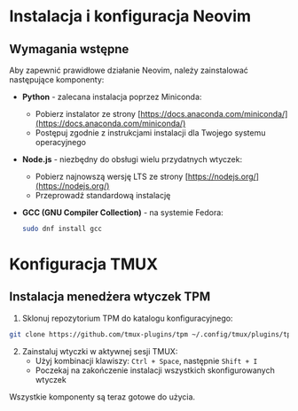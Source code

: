 # Instalacja i konfiguracja Neovim

## Wymagania wstępne

Aby zapewnić prawidłowe działanie Neovim, należy zainstalować następujące komponenty:

- **Python** - zalecana instalacja poprzez Miniconda:

  - Pobierz instalator ze strony [https://docs.anaconda.com/miniconda/](https://docs.anaconda.com/miniconda/)
  - Postępuj zgodnie z instrukcjami instalacji dla Twojego systemu operacyjnego

- **Node.js** - niezbędny do obsługi wielu przydatnych wtyczek:

  - Pobierz najnowszą wersję LTS ze strony [https://nodejs.org/](https://nodejs.org/)
  - Przeprowadź standardową instalację

- **GCC (GNU Compiler Collection)** - na systemie Fedora:
  ```bash
  sudo dnf install gcc
  ```

# Konfiguracja TMUX

## Instalacja menedżera wtyczek TPM

1. Sklonuj repozytorium TPM do katalogu konfiguracyjnego:

```bash
git clone https://github.com/tmux-plugins/tpm ~/.config/tmux/plugins/tpm
```

2. Zainstaluj wtyczki w aktywnej sesji TMUX:
   - Użyj kombinacji klawiszy: `Ctrl + Space`, następnie `Shift + I`
   - Poczekaj na zakończenie instalacji wszystkich skonfigurowanych wtyczek

Wszystkie komponenty są teraz gotowe do użycia.
